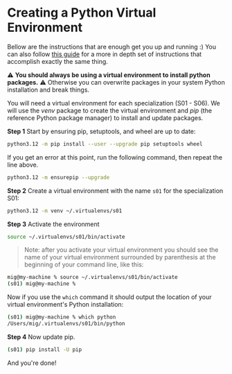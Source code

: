 # Creating a Python Virtual Environment

Bellow are the instructions that are enough get you up and running :)
You can also follow [this guide](How_to_set_up_python_virtual_environments.md) for a more in depth set of instructions that accomplish exactly the same thing.

:warning: **You should always be using a virtual environment to install python packages.** :warning: Otherwise you can overwrite packages in your system Python installation and break things.

You will need a virtual environment for each specialization (S01 - S06). We will use the _venv_ package to create the virtual environment and _pip_ (the reference Python package manager) to install and update packages.

**Step 1** Start by ensuring pip, setuptools, and wheel are up to date:

```bash
python3.12 -m pip install --user --upgrade pip setuptools wheel
```
If you get an error at this point, run the following command, then repeat the line above.
```bash
python3.12 -m ensurepip --upgrade
```

**Step 2** Create a virtual environment with the name `s01` for the specialization S01:

```bash
python3.12 -m venv ~/.virtualenvs/s01
```

**Step 3** Activate the environment

```bash
source ~/.virtualenvs/s01/bin/activate
```

>Note: after you activate your virtual environment you should see the name of your virtual environment surrounded by parenthesis at the beginning of your command line, like this:

```bash
mig@my-machine % source ~/.virtualenvs/s01/bin/activate
(s01) mig@my-machine %
```

Now if you use the `which` command it should output the location of your virtual environment's Python installation:

```bash
(s01) mig@my-machine % which python
/Users/mig/.virtualenvs/s01/bin/python
```

**Step 4** Now update pip.

```bash
(s01) pip install -U pip
```

And you're done!
